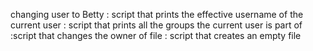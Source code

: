 changing user to Betty
: script that prints the effective username of the current user
: script that prints all the groups the current user is part of
:script that changes the owner of file
: script that creates an empty file
